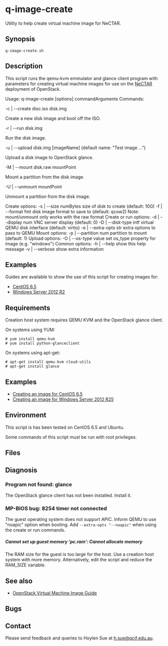 q-image-create
==============

Utility to help create virtual machine image for NeCTAR.

Synopsis
--------

    q-image-create.sh

Description
-----------

This script runs the qemu-kvm emmulator and glance client program with
parameters for creating virtual machine images for use on the
[NeCTAR](http://www.nectar.org.au) deployment of OpenStack.



Usage: q-image-create [options] commandArguments
Commands:

 -c | --create disc.iso disk.img

Create a new disk image and boot off the ISO.

  -r | --run disk.img

Run the disk image.

  -u | --upload disk.img [imageName] (default name: "Test image ...")

Upload a disk image to OpenStack glance.

  -M | --mount disk.raw mountPoint

Mount a partition from the disk image.

  -U | --unmount mountPoint

Unmount a partition from the disk image.

Create options:
  -s | --size numBytes   size of disk to create (default: 10G)
  -f | --format fmt      disk image format to save to (default: qcow2)
                         Note: mount/unmount only works with the raw format
Create or run options:
  -d | --display num     VNC server display (default: 0)
  -D | --disk-type intf  virtual QEMU disk interface (default: virtio)
  -e | --extra-opts str  extra options to pass to QEMU
Mount options:
  -p | --partition num   partition to mount (default: 1)
Upload options:
  -O | --os-type value   set os_type property for image (e.g. "windows")
Common options:
  -h | --help            show this help message
  -v | --verbose         show extra information




Examples
--------

Guides are available to show the use of this script for creating
images for:

- [CentOS 6.5](image-centos.md)
- [Windows Server 2012 R2](image-win2012r2.md)

Requirements
------------

Creation host system requires QEMU KVM and the OpenStack glance client.

On systems using YUM:

    # yum install qemu-kvm
    # yum install python-glanceclient

On systems using apt-get:

    # apt-get install qemu-kvm cloud-utils
    # apt-get install glance


Examples
--------

- [Creating an image for CentOS 6.5](image-centos.md)
- [Creating an image for Windows Server 2012 R25](image-win2012r2.md)

Environment
-----------

This script is has been tested on CentOS 6.5 and Ubuntu.

Some commands of this script must be run with root privileges.


Files
-----


Diagnosis
---------

### Program not found: glance

The OpenStack glance client has not been installed. Install it.

### MP-BIOS bug: 8254 timer not connected

The guest operating system does not support APIC.  Inform QEMU to use
"noapic" option when booting.  Add `--extra-opts "--noapic"` when
using the create or run commands.

#####  Cannot set up guest memory 'pc.ram': Cannot allocate memory

The RAM size for the guest is too large for the host. Use a creation
host system with more memory. Alternatively, edit the script and
reduce the RAM_SIZE variable.

See also
--------

- [OpenStack Virtual Machine Image Guide](http://docs.openstack.org/image-guide/content/ch_preface.html)

Bugs
----

Contact
-------

Please send feedback and queries to Hoylen Sue at <h.sue@qcif.edu.au>.
